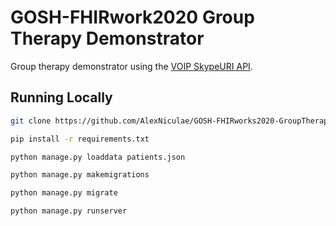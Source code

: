 # GOSH-FHIRwork2020 Group Therapy Demonstrator

Group therapy demonstrator using the [VOIP SkypeURI API](https://pypi.org/project/GOSH-FHIRworks2020-SkypeURI/).

## Running Locally

```bash
git clone https://github.com/AlexNiculae/GOSH-FHIRworks2020-GroupTherapy-Demonstrator-AlexandruVladNiculae.git
```

```bash
pip install -r requirements.txt
```

```bash
python manage.py loaddata patients.json
```

```bash
python manage.py makemigrations
```

```bash
python manage.py migrate
```

```bash
python manage.py runserver
```
